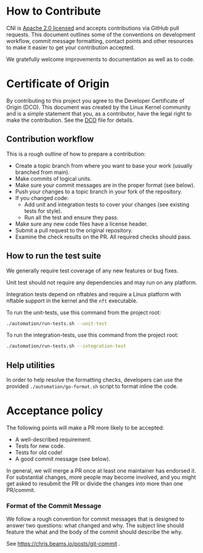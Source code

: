 # How to Contribute

CNI is [Apache 2.0 licensed](LICENSE) and accepts contributions via GitHub
pull requests. This document outlines some of the conventions on development
workflow, commit message formatting, contact points and other resources to make
it easier to get your contribution accepted.

We gratefully welcome improvements to documentation as well as to code.

# Certificate of Origin

By contributing to this project you agree to the Developer Certificate of
Origin (DCO). This document was created by the Linux Kernel community and is a
simple statement that you, as a contributor, have the legal right to make the
contribution. See the [DCO](DCO) file for details.

## Contribution workflow

This is a rough outline of how to prepare a contribution:

- Create a topic branch from where you want to base your work
  (usually branched from main).
- Make commits of logical units.
- Make sure your commit messages are in the proper format (see below).
- Push your changes to a topic branch in your fork of the repository.
- If you changed code:
   - Add unit and integration tests to cover your changes
     (see existing tests for style).
   - Run all the test and ensure they pass.
- Make sure any new code files have a license header.
- Submit a pull request to the original repository.
- Examine the check results on the PR. All required checks should pass.

## How to run the test suite
We generally require test coverage of any new features or bug fixes.

Unit test should not require any dependencies and may run on any platform.

Integration tests depend on nftables and require a Linux platform with nftable
support in the kernel and the `nft` executable.

To run the unit-tests, use this command from the project root:
```bash
./automation/run-tests.sh --unit-test
```

To run the integration-tests, use this command from the project root:
```bash
./automation/run-tests.sh --integration-test
```

## Help utilities

In order to help resolve the formatting checks, developers can use the
provided `./automation/go-format.sh` script to format inline the code.


# Acceptance policy

The following points will make a PR more likely to be accepted:

 - A well-described requirement.
 - Tests for new code.
 - Tests for old code!
 - A good commit message (see below).

In general, we will merge a PR once at least one maintainer has endorsed it.
For substantial changes, more people may become involved,
and you might get asked to resubmit the PR or divide the changes into more than
one PR/commit.

### Format of the Commit Message

We follow a rough convention for commit messages that is designed to answer two
questions: what changed and why. The subject line should feature the what and
the body of the commit should describe the why.

See https://chris.beams.io/posts/git-commit .
